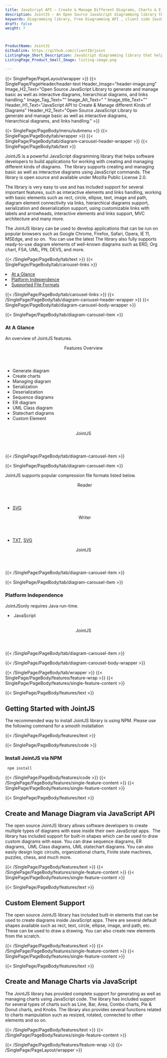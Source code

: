 ```yaml
---
title: JavaScript API – Create & Manage Different Diagrams, Charts & Elements
description: JointJS – An Open Source JavaScript diagramming library that supports to build apps for creating & managing different diagrams, interactive elements & links handling.
keywords: Diagramming library, Free Diagramming API , client side JavaScript diagramming, Render SVG diagram, render HTML Diagram, Free JavaScript Diagraming, JavaScript Diagram APIs,  JavaScript  UML API, JavaScript API, read Visio files in JavaScript, create graph, merge two graphs, create Diagrams, generate Charts, create Graphs
draft: false
weight: 7



ProductName: JointJS
Githublink: https://github.com/clientIO/joint
ListingPage_Short_Description: JavaScript diagramming library that helps to build application for creating and managing different kinds of diagrams with ease.
ListingPage_Product_Small_Image: listing-image.png 

---
```


{{< SinglePage/PageLayout/wrapper >}}
{{< SinglePage/PageHeader/header-text
Header_Image="header-image.png"
Image_H2_Text="Open Source JavaScript Library to generate and manage basic as well as interactive diagrams, hierarchical diagrams, and links handling."
Image_Tag_Text=""
Image_Alt_Text=" "
Image_title_Text=""
Header_H1_Text="JavaScript API to Create & Manage different Kinds of Diagrams"
Header_H2_Text="Open Source JavaScript Library to generate and manage basic as well as interactive diagrams, hierarchical diagrams, and links handling." >}}

{{< SinglePage/PageBody/menu/submenu >}}
{{< SinglePage/PageBody/tab/wrapper >}}
{{< SinglePage/PageBody/tab/diagram-carousel-header-wrapper >}}
{{< SinglePage/PageBody/tab/text >}}



<p>JointJS is a powerful JavaScript diagramming library that helps software developers to build applications for working with creating and managing different kinds of diagrams.  The library supports creating and managing basic as well as interactive diagrams using JavaScript commands. The library is open source and available under Mozilla Public License 2.0.</p>
<p>The library is very easy to use and has included support for several important features, such as interactive elements and links handling, working with basic elements such as rect, circle, ellipse, text, image and path, diagram element connectivity via links, hierarchical diagrams support, serialization and deserialization support, using customizable links with labels and arrowheads, interactive elements and links support, MVC architecture and many more.</p>
<p>The JointJS library can be used to develop applications that can be run on popular browsers such as Google Chrome, Firefox, Safari, Opera, IE 11, MSEdge, and so on.  You can use the latest The library also fully supports ready-to-use diagram elements of well-known diagrams such as ERD, Org chart, FSA, UML, PN, DEVS, and more.</p>

{{< /SinglePage/PageBody/tab/text >}}
{{< SinglePage/PageBody/tab/carousel-links >}}

<li data-target="#diagramcarousel" data-slide-to="0"><a href="#">At a Glance</a></li>
<li data-target="#diagramcarousel" data-slide-to="2"><a href="#">Platform Independence</a></li>
<li data-target="#diagramcarousel" data-slide-to="1"><a class="activetab" href="#">Supported File Formats</a></li>


{{< /SinglePage/PageBody/tab/carousel-links >}}
{{< /SinglePage/PageBody/tab/diagram-carousel-header-wrapper >}}
{{< SinglePage/PageBody/tab/diagram-carousel-body-wrapper >}}

{{< SinglePage/PageBody/tab/diagram-carousel-item >}}
<h3>At A Glance</h3>
<p>An overview of JointJS features.</p>
<div class="diagram1 d1-poi">
<div class="d1-row">
<div class="d1-col d1-right"><header>Features Overview</header>
<ul>
<li>Generate diagram</li>
<li>Create charts</li>
<li>Managing diagram</li>
<li>Serialization</li>
<li>Deserialization </li>
<li>Sequence diagrams</li>
<li>ER diagram</li>
<li>UML Class diagram</li>
<li>Statechart diagrams</li>
<li>Custom Element</li>
</ul>
</div>
<!--/left-->
<div class="d1-col d1-right"> </div>
</div>
<div class="d1-logo" style="border: none;"><!--<img src='listing-image.png' alt="Compression APIs for .NET" />--><header>JointJS</header><footer><small></small></footer></div>
<!--/logo--></div>
<!--/diagram1-->
{{< /SinglePage/PageBody/tab/diagram-carousel-item >}}

{{< SinglePage/PageBody/tab/diagram-carousel-item >}}
<p>JointJS supports popular compression file formats listed below.</p>
<div class="diagram1 d2  d1-poi">
<div class="d1-row">
<div class="d1-col d1-left"><header><i class="fa fa-arrows-v "> </i> Reader</header>
<ul>
<li><a href="https://wiki.fileformat.com/page-description-language/svg/">SVG</a></li>
</ul>
</div>
<!--/left-->
<div class="d1-col d1-right"><header><i class="fa  fa-long-arrow-down"> </i> Writer</header>
<ul>
<li><a href="https://wiki.fileformat.com/word-processing/txt/">TXT</a>, <a href="https://wiki.fileformat.com/page-description-language/svg/">SVG</a></li>
</ul>
</div>
<!--/right--></div>
<!--/row-->
<div class="d1-logo" style="border: none;"><!--<img src='listing-image.png' alt="Compression APIs for .NET" />--><header>JointJS</header><footer><small></small></footer></div>
<!--/logo--></div>
<!--/diagram2-->
{{< /SinglePage/PageBody/tab/diagram-carousel-item >}}

{{< SinglePage/PageBody/tab/diagram-carousel-item >}}
<h3>Platform Independence</h3>
<p>JointJSonly requires Java run-time.</p>
<div class="diagram1 d1-poi">
<div class="d1-row">
<div class="d1-col d1-left">
<ul>
<li><em> </em>JavaScript</li>
</ul>
</div>
<!--/left-->
<div class="d1-col d1-right"> </div>
<!--/right--></div>
<!--/row-->
<div class="d1-logo" style="border: none;"><!--<img src='listing-image.png' alt="Compression APIs for .NET" />--><header>JointJS</header><footer><small></small></footer></div>
<!--/logo--></div>
<!--/diagram2 -->
{{< /SinglePage/PageBody/tab/diagram-carousel-item >}}

{{< /SinglePage/PageBody/tab/diagram-carousel-body-wrapper >}}

{{< /SinglePage/PageBody/tab/wrapper >}}
{{< SinglePage/PageBody/features/feature-wrap >}}
{{< SinglePage/PageBody/features/single-feature-content >}}

{{< SinglePage/PageBody/features/text >}}
<h2 class="h2title">Getting Started with JointJS</h2>
<p>The recommended way to install JointJS library is using NPM. Please use the following command for a smooth installation</p>
{{< /SinglePage/PageBody/features/text >}}

{{< SinglePage/PageBody/features/code >}}
<h3>Install JointJS via NPM</h3>
<pre><code class="html"> npm install</code></pre>

{{< /SinglePage/PageBody/features/code >}}
{{< /SinglePage/PageBody/features/single-feature-content >}}
{{< SinglePage/PageBody/features/single-feature-content >}}

{{< SinglePage/PageBody/features/text >}}
<h2 class="h2title">Create and Manage Diagram via JavaScript API</h2>
<p>The open source JointJS library allows software developers to create multiple types of diagrams with ease inside their own JavaScript apps.  The library has included support for built-in shapes which can be used to draw custom diagrams with ease. You can draw sequence diagrams, ER diagrams,  UML Class diagrams, UML statechart diagrams. You can also easily design logic circuits, organizational charts, Finite state machines, puzzles, chess, and much more.</p>

{{< /SinglePage/PageBody/features/text >}}
{{< /SinglePage/PageBody/features/single-feature-content >}}
{{< SinglePage/PageBody/features/single-feature-content >}}

{{< SinglePage/PageBody/features/text >}}
<h2 class="h2title">Custom Element Support</h2>
<p>The open source JointJS library has included built-in elements that can be used to create diagrams inside JavaScript apps. There are several default shapes available such as rect, text, circle, ellipse, image, and path, etc. These can be used to draw a drawing. You can also create new elements from the scratch.</p>

{{< /SinglePage/PageBody/features/text >}}
{{< /SinglePage/PageBody/features/single-feature-content >}}
{{< SinglePage/PageBody/features/single-feature-content >}}

{{< SinglePage/PageBody/features/text >}}
<h2 class="h2title">Create and Manage Charts via JavaScript</h2>
<p>The JointJS library has provided complete support for generating as well as managing charts using JavaScript code. The library has included support for several types of charts such as Line, Bar, Area, Combo charts, Pie & Donut charts, and Knobs. The library also provides several functions related to charts manipulation such as resized, rotated, connected to other elements and so on.</p>

{{< /SinglePage/PageBody/features/text >}}
{{< /SinglePage/PageBody/features/single-feature-content >}}

{{< /SinglePage/PageBody/features/feature-wrap >}}
{{< /SinglePage/PageLayout/wrapper >}}